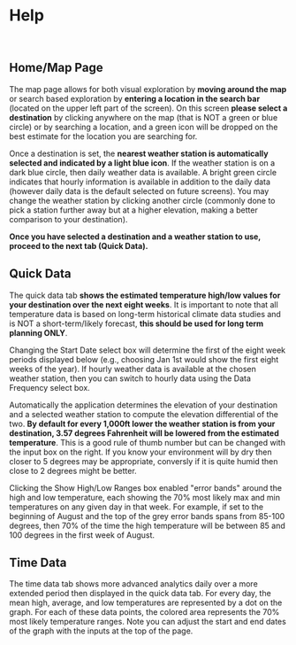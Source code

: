 # Help

&nbsp;
&nbsp;
## Home/Map Page
The map page allows for both visual exploration by **moving around the map** or search based exploration by **entering a location in the search bar** (located on the upper left part of the screen). On this screen **please select a destination** by clicking anywhere on the map (that is NOT a green or blue circle) or by searching a location, and a green icon will be dropped on the best estimate for the location you are searching for.

Once a destination is set, the **nearest weather station is automatically selected and indicated by a light blue icon**. If the weather station is on a dark blue circle, then daily weather data is available. A bright green circle indicates that hourly information is available in addition to the daily data (however daily data is the default selected on future screens). You may change the weather station by clicking another circle (commonly done to pick a station further away but at a higher elevation, making a better comparison to your destination).

**Once you have selected a destination and a weather station to use, proceed to the next tab (Quick Data).**
&nbsp;
&nbsp;

## Quick Data
The quick data tab **shows the estimated temperature high/low values for your destination over the next eight weeks**. It is important to note that all temperature data is based on long-term historical climate data studies and is NOT a short-term/likely forecast, **this should be used for long term planning ONLY**.

Changing the Start Date select box will determine the first of the eight week periods displayed below (e.g., choosing Jan 1st would show the first eight weeks of the year). If hourly weather data is available at the chosen weather station, then you can switch to hourly data using the Data Frequency select box.

Automatically the application determines the elevation of your destination and a selected weather station to compute the elevation differential of the two. **By default for every 1,000ft lower the weather station is from your destination, 3.57 degrees Fahrenheit will be lowered from the estimated temperature**. This is a good rule of thumb number but can be changed with the input box on the right. If you know your environment will by dry then closer to 5 degrees may be appropriate, conversly if it is quite humid then close to 2 degrees might be better.

Clicking the Show High/Low Ranges box enabled "error bands" around the high and low temperature, each showing the 70% most likely max and min temperatures on any given day in that week. For example, if set to the beginning of August and the top of the grey error bands spans from 85-100 degrees, then 70% of the time the high temperature will be between 85 and 100 degrees in the first week of August.
&nbsp;
&nbsp;

## Time Data
The time data tab shows more advanced analytics daily over a more extended period then displayed in the quick data tab. For every day, the mean high, average, and low temperatures are represented by a dot on the graph. For each of these data points, the colored area represents the 70% most likely temperature ranges. Note you can adjust the start and end dates of the graph with the inputs at the top of the page.